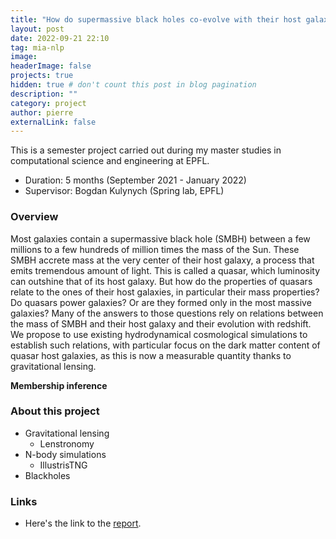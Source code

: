 ```yaml
---
title: "How do supermassive black holes co-evolve with their host galaxy – the perspective of cosmological simulations"
layout: post
date: 2022-09-21 22:10
tag: mia-nlp
image:
headerImage: false
projects: true
hidden: true # don't count this post in blog pagination
description: ""
category: project
author: pierre
externalLink: false
---
```


This is a semester project carried out during my master studies in computational science and engineering at EPFL. 
* Duration: 5 months (September 2021 - January 2022)
* Supervisor: Bogdan Kulynych (Spring lab, EPFL) 

### Overview

Most galaxies contain a supermassive black hole (SMBH) between a few millions to a few hundreds of million times the mass of the Sun. These SMBH accrete mass at the very center of their host galaxy, a process that emits tremendous amount of light. This is called a quasar, which luminosity can outshine that of its host galaxy. But how do the properties of quasars relate to the ones of their host galaxies, in particular their mass properties? Do quasars power galaxies? Or are they formed only in the most massive galaxies? Many of the answers to those questions rely on relations between the mass of SMBH and their host galaxy and their evolution with redshift. We propose to use existing hydrodynamical cosmological simulations to establish such relations, with particular focus on the dark matter content of quasar host galaxies, as this is now a measurable quantity thanks to gravitational lensing.

**Membership inference**


### About this project
* Gravitational lensing
   * Lenstronomy
* N-body simulations
   * IllustrisTNG
* Blackholes


### Links
* Here's the link to the [report](). 

